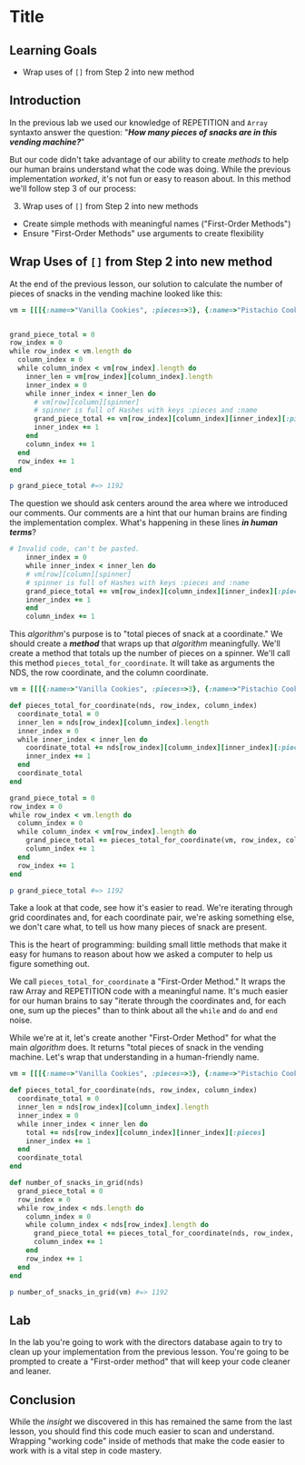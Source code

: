 # Title

## Learning Goals

- Wrap uses of `[]` from Step 2 into new method

## Introduction

In the previous lab we used our knowledge of REPETITION and `Array` syntaxto
answer the question: "***How many pieces of snacks are in this vending
machine?***"

But our code didn't take advantage of our ability to create _methods_ to help
our human brains understand what the code was doing. While the previous
implementation _worked_, it's not fun or easy to reason about. In this method
we'll follow step 3 of our process:

3. Wrap uses of `[]` from Step 2 into new methods
  * Create simple methods with meaningful names ("First-Order Methods")
  * Ensure "First-Order Methods" use arguments to create flexibility

## Wrap Uses of `[]` from Step 2 into new method

At the end of the previous lesson, our solution to calculate the number of
pieces of snacks in the vending machine looked like this:

```ruby
vm = [[[{:name=>"Vanilla Cookies", :pieces=>3}, {:name=>"Pistachio Cookies", :pieces=>3}, {:name=>"Chocolate Cookies", :pieces=>3}, {:name=>"Chocolate Chip Cookies", :pieces=>3}], [{:name=>"Tooth-Melters", :pieces=>12}, {:name=>"Tooth-Destroyers", :pieces=>12}, {:name=>"Enamel Eaters", :pieces=>12}, {:name=>"Dentist's Nighmare", :pieces=>20}], [{:name=>"Gummy Sour Apple", :pieces=>3}, {:name=>"Gummy Apple", :pieces=>5}, {:name=>"Gummy Moldy Apple", :pieces=>1}]], [[{:name=>"Grape Drink", :pieces=>1}, {:name=>"Orange Drink", :pieces=>1}, {:name=>"Pineapple Drink", :pieces=>1}], [{:name=>"Mints", :pieces=>13}, {:name=>"Curiously Toxic Mints", :pieces=>1000}, {:name=>"US Mints", :pieces=>99}]]]


grand_piece_total = 0
row_index = 0
while row_index < vm.length do
  column_index = 0
  while column_index < vm[row_index].length do
    inner_len = vm[row_index][column_index].length
    inner_index = 0
    while inner_index < inner_len do
      # vm[row][column][spinner]
      # spinner is full of Hashes with keys :pieces and :name
      grand_piece_total += vm[row_index][column_index][inner_index][:pieces]
      inner_index += 1
    end
    column_index += 1
  end
  row_index += 1
end

p grand_piece_total #=> 1192
```

The question we should ask centers around the area where we introduced our
comments. Our comments are a hint that our human brains are finding the
implementation complex. What's happening in these lines ***in human terms***?

```ruby
# Invalid code, can't be pasted.
    inner_index = 0
    while inner_index < inner_len do
    # vm[row][column][spinner]
    # spinner is full of Hashes with keys :pieces and :name
    grand_piece_total += vm[row_index][column_index][inner_index][:pieces]
    inner_index += 1
    end
    column_index += 1
```

This _algorithm_'s purpose is to "total pieces of snack at a coordinate." We
should create a ***method*** that wraps up that _algorithm_ meaningfully. We'll
create a method that totals up the number of pieces on a spinner. We'll call
this method `pieces_total_for_coordinate`. It will take as arguments the NDS, the
row coordinate, and the column coordinate.

```ruby
vm = [[[{:name=>"Vanilla Cookies", :pieces=>3}, {:name=>"Pistachio Cookies", :pieces=>3}, {:name=>"Chocolate Cookies", :pieces=>3}, {:name=>"Chocolate Chip Cookies", :pieces=>3}], [{:name=>"Tooth-Melters", :pieces=>12}, {:name=>"Tooth-Destroyers", :pieces=>12}, {:name=>"Enamel Eaters", :pieces=>12}, {:name=>"Dentist's Nighmare", :pieces=>20}], [{:name=>"Gummy Sour Apple", :pieces=>3}, {:name=>"Gummy Apple", :pieces=>5}, {:name=>"Gummy Moldy Apple", :pieces=>1}]], [[{:name=>"Grape Drink", :pieces=>1}, {:name=>"Orange Drink", :pieces=>1}, {:name=>"Pineapple Drink", :pieces=>1}], [{:name=>"Mints", :pieces=>13}, {:name=>"Curiously Toxic Mints", :pieces=>1000}, {:name=>"US Mints", :pieces=>99}]]]

def pieces_total_for_coordinate(nds, row_index, column_index)
  coordinate_total = 0
  inner_len = nds[row_index][column_index].length
  inner_index = 0
  while inner_index < inner_len do
    coordinate_total += nds[row_index][column_index][inner_index][:pieces]
    inner_index += 1
  end
  coordinate_total
end

grand_piece_total = 0
row_index = 0
while row_index < vm.length do
  column_index = 0
  while column_index < vm[row_index].length do
    grand_piece_total += pieces_total_for_coordinate(vm, row_index, column_index)
    column_index += 1
  end
  row_index += 1
end

p grand_piece_total #=> 1192
```

Take a look at that code, see how it's easier to read. We're iterating through
grid coordinates and, for each coordinate pair, we're asking something else, we
don't care what, to tell us how many pieces of snack are present.

This is the heart of programming: building small little methods that make it
easy for humans to reason about how we asked a computer to help us figure
something out.

We call `pieces_total_for_coordinate` a "First-Order Method." It wraps the raw
Array and REPETITION code with a meaningful name. It's much easier for our
human brains to say "iterate through the coordinates and, for each one, sum up
the pieces" than to think about all the `while` and `do` and `end` noise.

While we're at it, let's create another "First-Order Method" for what the main
_algorithm_ does. It returns "total pieces of snack in the vending machine.
Let's wrap that understanding in a human-friendly name.

```ruby
vm = [[[{:name=>"Vanilla Cookies", :pieces=>3}, {:name=>"Pistachio Cookies", :pieces=>3}, {:name=>"Chocolate Cookies", :pieces=>3}, {:name=>"Chocolate Chip Cookies", :pieces=>3}], [{:name=>"Tooth-Melters", :pieces=>12}, {:name=>"Tooth-Destroyers", :pieces=>12}, {:name=>"Enamel Eaters", :pieces=>12}, {:name=>"Dentist's Nighmare", :pieces=>20}], [{:name=>"Gummy Sour Apple", :pieces=>3}, {:name=>"Gummy Apple", :pieces=>5}, {:name=>"Gummy Moldy Apple", :pieces=>1}]], [[{:name=>"Grape Drink", :pieces=>1}, {:name=>"Orange Drink", :pieces=>1}, {:name=>"Pineapple Drink", :pieces=>1}], [{:name=>"Mints", :pieces=>13}, {:name=>"Curiously Toxic Mints", :pieces=>1000}, {:name=>"US Mints", :pieces=>99}]]]

def pieces_total_for_coordinate(nds, row_index, column_index)
  coordinate_total = 0
  inner_len = nds[row_index][column_index].length
  inner_index = 0
  while inner_index < inner_len do
    total += nds[row_index][column_index][inner_index][:pieces]
    inner_index += 1
  end
  coordinate_total
end

def number_of_snacks_in_grid(nds)
  grand_piece_total = 0
  row_index = 0
  while row_index < nds.length do
    column_index = 0
    while column_index < nds[row_index].length do
      grand_piece_total += pieces_total_for_coordinate(nds, row_index, column_index)
      column_index += 1
    end
    row_index += 1
  end
end

p number_of_snacks_in_grid(vm) #=> 1192
```

## Lab

In the lab you're going to work with the directors database again to try to
clean up your implementation  from the previous lesson. You're going to be
prompted to create a "First-order method" that will keep your code cleaner and
leaner.

## Conclusion

While the _insight_ we discovered in this has remained the same from the last
lesson, you should find this code much easier to scan and understand. Wrapping
"working code" inside of methods that make the code easier to work with is a
vital step in code mastery.
